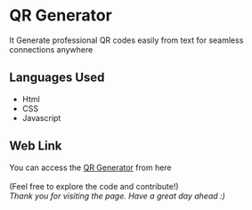 # QR Generator

It Generate professional QR codes easily from text for seamless connections anywhere

## Languages Used

- Html
- CSS
- Javascript

## Web Link

You can access the [QR Generator](https://mycuriosity.netlify.app/qr/) from here 
  \
  \
(Feel free to explore the code and contribute!)
  \
_Thank you for visiting the page. Have a great day ahead :)_
